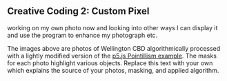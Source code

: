 ## Creative Coding 2: Custom Pixel

working on my own photo now and looking into other ways I can display it and use the program to enhance my photograph etc. 


The images above are photos of Wellington CBD algorithmically processed with a lightly modified version of the [p5.js Pointillism example](https://p5js.org/examples/image-pointillism.html). The masks for each photo highlight various objects. Replace this text with your own which explains the source of your photos, masking, and applied algorithm.
